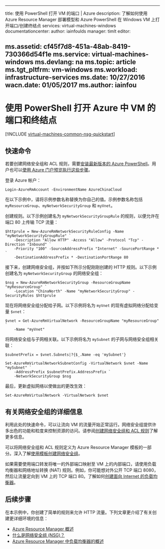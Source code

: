 <!-- need to be verified -->

---
title: 使用 PowerShell 打开 VM 的端口 | Azure
description: 了解如何使用 Azure Resource Manager 部署模型和 Azure PowerShell 在 Windows VM 上打开端口/创建终结点
services: virtual-machines-windows
documentationcenter: 
author: iainfoulds
manager: timlt
editor: 

ms.assetid: cf45f7d8-451a-48ab-8419-730366d54f1e
ms.service: virtual-machines-windows
ms.devlang: na
ms.topic: article
ms.tgt_pltfrm: vm-windows
ms.workload: infrastructure-services
ms.date: 10/27/2016
wacn.date: 01/05/2017
ms.author: iainfou
---

# 使用 PowerShell 打开 Azure 中 VM 的端口和终结点
[!INCLUDE [virtual-machines-common-nsg-quickstart](../../includes/virtual-machines-common-nsg-quickstart.md)]

## 快速命令
若要创建网络安全组和 ACL 规则，需要[安装最新版本的 Azure PowerShell](https://docs.microsoft.com/powershell/azureps-cmdlets-docs)。用户也可以[使用 Azure 门户预览执行这些步骤](./virtual-machines-windows-nsg-quickstart-portal.md)。

登录 Azure 帐户：

```
Login-AzureRmAccount -EnvironmentName AzureChinaCloud
```

在以下示例中，请将示例参数名称替换为你自己的值。示例参数名称包括 `myResourceGroup`、`myNetworkSecurityGroup` 和 `myVnet`。

创建规则。以下示例创建名为 `myNetworkSecurityGroupRule` 的规则，以便允许在端口 80 上传输 TCP 流量：

```
$httprule = New-AzureRmNetworkSecurityRuleConfig -Name "myNetworkSecurityGroupRule" `
    -Description "Allow HTTP" -Access "Allow" -Protocol "Tcp" -Direction "Inbound" `
    -Priority "100" -SourceAddressPrefix "Internet" -SourcePortRange * `
    -DestinationAddressPrefix * -DestinationPortRange 80
```

接下来，创建网络安全组，并按如下所示分配刚刚创建的 HTTP 规则。以下示例创建名为 `myNetworkSecurityGroup` 的网络安全组：

```
$nsg = New-AzureRmNetworkSecurityGroup -ResourceGroupName "myResourceGroup" `
    -Location "ChinaNorth" -Name "myNetworkSecurityGroup" -SecurityRules $httprule
```

现在将网络安全组分配给子网。以下示例将名为 `myVnet` 的现有虚拟网络分配给变量 `$vnet`：

```
$vnet = Get-AzureRmVirtualNetwork -ResourceGroupName "myResourceGroup" `
    -Name "myVnet"
```

将网络安全组与子网相关联。以下示例将名为 `mySubnet` 的子网与网络安全组相关联：

```
$subnetPrefix = $vnet.Subnets|?{$_.Name -eq 'mySubnet'}

Set-AzureRmVirtualNetworkSubnetConfig -VirtualNetwork $vnet -Name "mySubnet" `
    -AddressPrefix $subnetPrefix.AddressPrefix `
    -NetworkSecurityGroup $nsg
```

最后，更新虚拟网络以使做出的更改生效：

```
Set-AzureRmVirtualNetwork -VirtualNetwork $vnet
```

## <a name="more-information-on-network-security-groups"></a> 有关网络安全组的详细信息
利用此处的快速命令，可以让流向 VM 的流量开始正常运行。网络安全组提供许多出色的功能和粒度来控制资源的访问。请参阅[创建网络安全组和 ACL 规则](../virtual-network/virtual-networks-create-nsg-arm-ps.md)了解更多信息。

可以将网络安全组和 ACL 规则定义为 Azure Resource Manager 模板的一部分。深入了解[使用模板创建网络安全组](../virtual-network/virtual-networks-create-nsg-arm-template.md)。

如果需要使用端口转发将唯一的外部端口映射至 VM 上的内部端口，请使用负载均衡器和网络地址转换 (NAT) 规则。例如，你可能想对外公开 TCP 端口 8080，然后让流量定向到 VM 上的 TCP 端口 80。了解如何[创建面向 Internet 的负载均衡器](../load-balancer/load-balancer-get-started-internet-arm-ps.md)。

## 后续步骤
在本示例中，你创建了简单的规则来允许 HTTP 流量。下列文章更介绍了有关创建更详细环境的信息：

* [Azure Resource Manager 概述](../azure-resource-manager/resource-group-overview.md)
* [什么是网络安全组 (NSG)？](../virtual-network/virtual-networks-nsg.md)
* [Azure Resource Manager 中负载均衡器的概述](../load-balancer/load-balancer-arm.md)

<!---HONumber=Mooncake_1212_2016-->